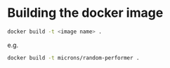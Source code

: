 # Building the docker image

```bash
docker build -t <image name> .
```

e.g.

```bash
docker build -t microns/random-performer .
```